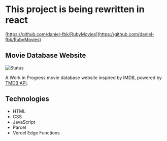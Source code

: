 # This project is being rewritten in react

[https://github.com/daniel-fbk/RubyMovies](https://github.com/daniel-fbk/RubyMovies)

## Movie Database Website

![Status](https://img.shields.io/badge/status-Discontinued-red)

A Work in Progress movie database website inspired by IMDB, powered by [TMDB API](https://www.themoviedb.org/).

## Technologies

- HTML
- CSS
- JavaScript
- Parcel
- Vercel Edge Functions
